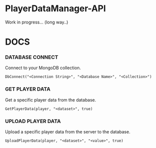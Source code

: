 # PlayerDataManager-API
Work in progress... (long way..)

# DOCS

### DATABASE CONNECT
Connect to your MongoDB collection.

    DbConnect("<Connection String>", "<Database Name>", "<Collection>")
    
### GET PLAYER DATA
Get a specific player data from the database.

    GetPlayerData(player, "<dataset>", true)
    
### UPLOAD PLAYER DATA
Upload a specific player data from the server to the database.

    UploadPlayerData(player, "<dataset>", "<value>", true)
